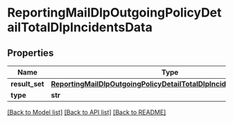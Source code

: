 # ReportingMailDlpOutgoingPolicyDetailTotalDlpIncidentsData

## Properties
Name | Type | Description | Notes
------------ | ------------- | ------------- | -------------
**result_set** | [**ReportingMailDlpOutgoingPolicyDetailTotalDlpIncidentsDataResultSet**](ReportingMailDlpOutgoingPolicyDetailTotalDlpIncidentsDataResultSet.md) |  | [optional] 
**type** | **str** |  | [optional] 

[[Back to Model list]](../README.md#documentation-for-models) [[Back to API list]](../README.md#documentation-for-api-endpoints) [[Back to README]](../README.md)

